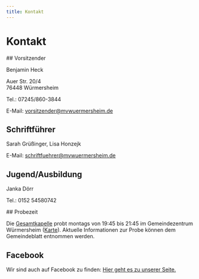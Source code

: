 ```yaml
---
title: Kontakt
---
```


# Kontakt

<div class="pure-g-r">
<div class="pure-u-1-2" markdown="1">
## Vorsitzender

Benjamin Heck

Auer Str. 20/4<br>
76448 Würmersheim

Tel.: 07245/860-3844

E-Mail: [vorsitzender@mvwuermersheim.de](mailto:vorsitzender@mvwuermersheim.de)
 

## Schriftführer

Sarah Grüßinger, Lisa Honzejk

E-Mail: [schriftfuehrer@mvwuermersheim.de](mailto:schriftfuehrer@mvwuermersheim.de)
 

## Jugend/Ausbildung

Janka Dörr

Tel.: 0152 54580742 
</div>
<div class="pure-u-1-2" markdown="1">
## Probezeit

Die [Gesamtkapelle](/verein/) probt montags von 19:45 bis 21:45 im Gemeindezentrum Würmersheim
(<a href="https://maps.google.de/maps?q=Beethovenstr.+4,+76448+w%C3%BCrmersheim&hl=de&ie=UTF8&ll=48.937752,8.253522&spn=0.016125,0.025964&sll=48.800532,8.629761&sspn=0.032338,0.051928&t=h&hnear=Beethovenstra%C3%9Fe+4,+76448+Durmersheim&z=15" target="_blank">Karte</a>).
Aktuelle Informationen zur Probe können dem Gemeindeblatt entnommen werden.


## Facebook

Wir sind auch auf Facebook zu finden:
<a href="https://www.facebook.com/MusikvereinHarmonieWurmersheimEv" target="_blank">Hier geht es zu unserer Seite.</a>

</div>
</div>
